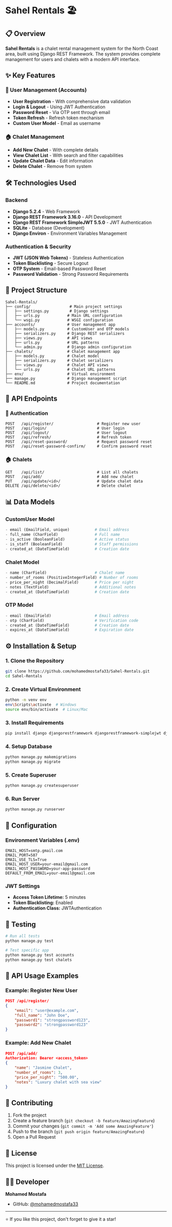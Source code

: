 # Sahel Rentals 🏖️

## 📋 Overview
**Sahel Rentals** is a chalet rental management system for the North Coast area, built using Django REST Framework. The system provides complete management for users and chalets with a modern API interface.

## ✨ Key Features

### 🔐 User Management (Accounts)
- **User Registration** - With comprehensive data validation
- **Login & Logout** - Using JWT Authentication
- **Password Reset** - Via OTP sent through email
- **Token Refresh** - Refresh token mechanism
- **Custom User Model** - Email as username

### 🏠 Chalet Management
- **Add New Chalet** - With complete details
- **View Chalet List** - With search and filter capabilities
- **Update Chalet Data** - Edit information
- **Delete Chalet** - Remove from system

## 🛠️ Technologies Used

### Backend
- **Django 5.2.4** - Web Framework
- **Django REST Framework 3.16.0** - API Development
- **Django REST Framework SimpleJWT 5.5.0** - JWT Authentication
- **SQLite** - Database (Development)
- **Django Environ** - Environment Variables Management

### Authentication & Security
- **JWT (JSON Web Tokens)** - Stateless Authentication
- **Token Blacklisting** - Secure Logout
- **OTP System** - Email-based Password Reset
- **Password Validation** - Strong Password Requirements

## 📁 Project Structure

```
Sahel-Rentals/
├── config/                 # Main project settings
│   ├── settings.py         # Django settings
│   ├── urls.py            # Main URL configuration
│   └── wsgi.py            # WSGI configuration
├── accounts/              # User management app
│   ├── models.py          # CustomUser and OTP models
│   ├── serializers.py     # Django REST serializers
│   ├── views.py           # API views
│   ├── urls.py            # URL patterns
│   └── admin.py           # Django admin configuration
├── chalets/               # Chalet management app
│   ├── models.py          # Chalet model
│   ├── serializers.py     # Chalet serializers
│   ├── views.py           # Chalet API views
│   └── urls.py            # Chalet URL patterns
├── env/                   # Virtual environment
├── manage.py              # Django management script
└── README.md              # Project documentation
```

## 🚀 API Endpoints

### 🔐 Authentication
```
POST   /api/register/                   # Register new user
POST   /api/login/                      # User login
POST   /api/logout/                     # User logout
POST   /api/refresh/                    # Refresh token
POST   /api/reset-password/             # Request password reset
POST   /api/reset-password-confirm/     # Confirm password reset
```

### 🏠 Chalets
```
GET    /api/list/                       # List all chalets
POST   /api/add/                        # Add new chalet
PUT    /api/update/<id>/                # Update chalet data
DELETE /api/delete/<id>/                # Delete chalet
```

## 📊 Data Models

### CustomUser Model
```python
- email (EmailField, unique)           # Email address
- full_name (CharField)                # Full name
- is_active (BooleanField)             # Active status
- is_staff (BooleanField)              # Staff permissions
- created_at (DateTimeField)           # Creation date
```

### Chalet Model
```python
- name (CharField)                     # Chalet name
- number_of_rooms (PositiveIntegerField) # Number of rooms
- price_per_night (DecimalField)       # Price per night
- notes (TextField)                    # Additional notes
- created_at (DateTimeField)           # Creation date
```

### OTP Model
```python
- email (EmailField)                   # Email address
- otp (CharField)                      # Verification code
- created_at (DateTimeField)           # Creation date
- expires_at (DateTimeField)           # Expiration date
```

## ⚙️ Installation & Setup

### 1. Clone the Repository
```bash
git clone https://github.com/mohamedmostafa33/Sahel-Rentals.git
cd Sahel-Rentals
```

### 2. Create Virtual Environment
```bash
python -m venv env
env\Scripts\activate  # Windows
source env/bin/activate  # Linux/Mac
```

### 3. Install Requirements
```bash
pip install django djangorestframework djangorestframework-simplejwt django-environ
```

### 4. Setup Database
```bash
python manage.py makemigrations
python manage.py migrate
```

### 5. Create Superuser
```bash
python manage.py createsuperuser
```

### 6. Run Server
```bash
python manage.py runserver
```

## 🔧 Configuration

### Environment Variables (.env)
```env
EMAIL_HOST=smtp.gmail.com
EMAIL_PORT=587
EMAIL_USE_TLS=True
EMAIL_HOST_USER=your-email@gmail.com
EMAIL_HOST_PASSWORD=your-app-password
DEFAULT_FROM_EMAIL=your-email@gmail.com
```

### JWT Settings
- **Access Token Lifetime:** 5 minutes
- **Token Blacklisting:** Enabled
- **Authentication Class:** JWTAuthentication

## 🧪 Testing

```bash
# Run all tests
python manage.py test

# Test specific app
python manage.py test accounts
python manage.py test chalets
```

## 📱 API Usage Examples

### Example: Register New User
```json
POST /api/register/
{
    "email": "user@example.com",
    "full_name": "John Doe",
    "password1": "strongpassword123",
    "password2": "strongpassword123"
}
```

### Example: Add New Chalet
```json
POST /api/add/
Authorization: Bearer <access_token>
{
    "name": "Jasmine Chalet",
    "number_of_rooms": 3,
    "price_per_night": "500.00",
    "notes": "Luxury chalet with sea view"
}
```

## 🤝 Contributing

1. Fork the project
2. Create a feature branch (`git checkout -b feature/AmazingFeature`)
3. Commit your changes (`git commit -m 'Add some AmazingFeature'`)
4. Push to the branch (`git push origin feature/AmazingFeature`)
5. Open a Pull Request

## 📄 License

This project is licensed under the [MIT License](LICENSE).

## 👨‍💻 Developer

**Mohamed Mostafa**
- GitHub: [@mohamedmostafa33](https://github.com/mohamedmostafa33)

---
⭐ If you like this project, don't forget to give it a star!